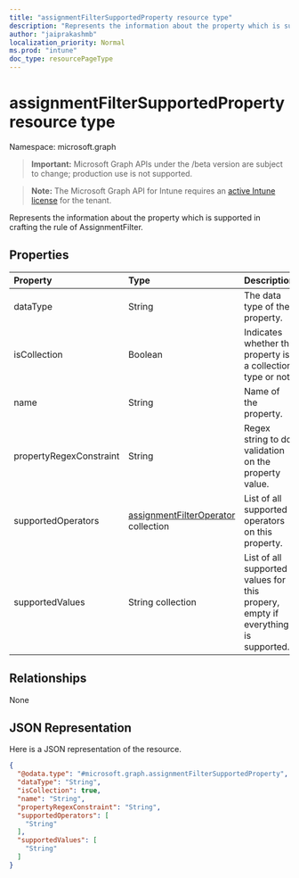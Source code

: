 ```yaml
---
title: "assignmentFilterSupportedProperty resource type"
description: "Represents the information about the property which is supported in crafting the rule of AssignmentFilter."
author: "jaiprakashmb"
localization_priority: Normal
ms.prod: "intune"
doc_type: resourcePageType
---
```


# assignmentFilterSupportedProperty resource type

Namespace: microsoft.graph

> **Important:** Microsoft Graph APIs under the /beta version are subject to change; production use is not supported.

> **Note:** The Microsoft Graph API for Intune requires an [active Intune license](https://go.microsoft.com/fwlink/?linkid=839381) for the tenant.

Represents the information about the property which is supported in crafting the rule of AssignmentFilter.

## Properties
|Property|Type|Description|
|:---|:---|:---|
|dataType|String|The data type of the property.|
|isCollection|Boolean|Indicates whether the property is a collection type or not.|
|name|String|Name of the property.|
|propertyRegexConstraint|String|Regex string to do validation on the property value.|
|supportedOperators|[assignmentFilterOperator](../resources/intune-policyset-assignmentfilteroperator.md) collection|List of all supported operators on this property.|
|supportedValues|String collection|List of all supported values for this propery, empty if everything is supported.|

## Relationships
None

## JSON Representation
Here is a JSON representation of the resource.
<!-- {
  "blockType": "resource",
  "@odata.type": "microsoft.graph.assignmentFilterSupportedProperty"
}
-->
``` json
{
  "@odata.type": "#microsoft.graph.assignmentFilterSupportedProperty",
  "dataType": "String",
  "isCollection": true,
  "name": "String",
  "propertyRegexConstraint": "String",
  "supportedOperators": [
    "String"
  ],
  "supportedValues": [
    "String"
  ]
}
```
